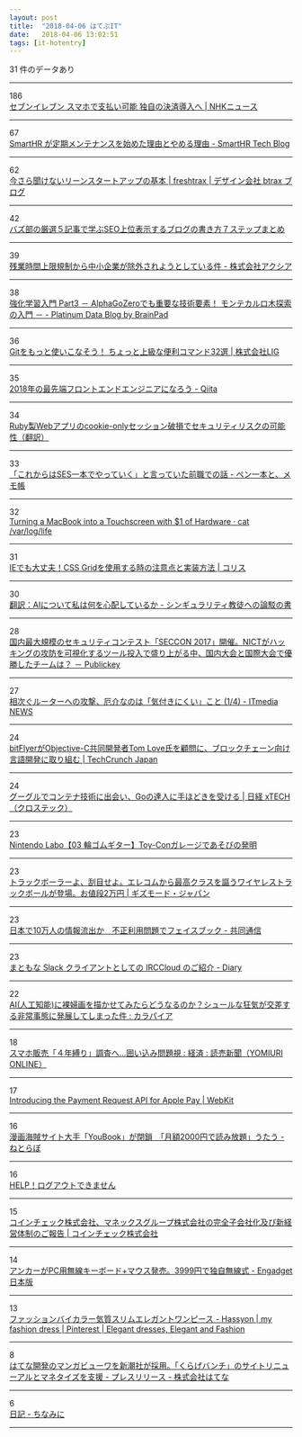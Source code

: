 ```yaml
---
layout: post
title:  "2018-04-06 はてぶIT"
date:   2018-04-06 13:02:51
tags: [it-hotentry]
---
```

31 件のデータあり

<hr><div class="row">
<div class="col-1"><span class="badge badge-pill badge-success h2">186</span></div>
<div class="col-11"><a href='https://www3.nhk.or.jp/news/html/20180406/k10011392391000.html' target='_blank'>セブンイレブン スマホで支払い可能 独自の決済導入へ | NHKニュース</a></div>
</div>
<hr>
<div class="row">
<div class="col-1"><span class="badge badge-pill badge-success h2">67</span></div>
<div class="col-11"><a href='http://tech.smarthr.jp/entry/2018/04/06/100000' target='_blank'>SmartHR が定期メンテナンスを始めた理由とやめる理由 - SmartHR Tech Blog</a></div>
</div>
<hr>
<div class="row">
<div class="col-1"><span class="badge badge-pill badge-success h2">62</span></div>
<div class="col-11"><a href='http://blog.btrax.com/jp/2018/04/06/leanstartup_basics/' target='_blank'>今さら聞けないリーンスタートアップの基本 | freshtrax | デザイン会社 btrax ブログ</a></div>
</div>
<hr>
<div class="row">
<div class="col-1"><span class="badge badge-pill badge-success h2">42</span></div>
<div class="col-11"><a href='https://liskul.com/bazubu-24071' target='_blank'>バズ部の厳選５記事で学ぶSEO上位表示するブログの書き方７ステップまとめ</a></div>
</div>
<hr>
<div class="row">
<div class="col-1"><span class="badge badge-pill badge-success h2">39</span></div>
<div class="col-11"><a href='https://axia.co.jp/2018-04-04' target='_blank'>残業時間上限規制から中小企業が除外されようとしている件 - 株式会社アクシア</a></div>
</div>
<hr>
<div class="row">
<div class="col-1"><span class="badge badge-pill badge-success h2">38</span></div>
<div class="col-11"><a href='http://blog.brainpad.co.jp/entry/2018/04/05/163000' target='_blank'>強化学習入門 Part3 － AlphaGoZeroでも重要な技術要素！ モンテカルロ木探索の入門 － - Platinum Data Blog by BrainPad</a></div>
</div>
<hr>
<div class="row">
<div class="col-1"><span class="badge badge-pill badge-success h2">36</span></div>
<div class="col-11"><a href='https://liginc.co.jp/387757' target='_blank'>Gitをもっと使いこなそう！ ちょっと上級な便利コマンド32選 | 株式会社LIG</a></div>
</div>
<hr>
<div class="row">
<div class="col-1"><span class="badge badge-pill badge-success h2">35</span></div>
<div class="col-11"><a href='https://qiita.com/rana_kualu/items/5986ceab8fd4e353de1b' target='_blank'>2018年の最先端フロントエンドエンジニアになろう - Qiita</a></div>
</div>
<hr>
<div class="row">
<div class="col-1"><span class="badge badge-pill badge-success h2">34</span></div>
<div class="col-11"><a href='https://techracho.bpsinc.jp/hachi8833/2018_04_05/53821' target='_blank'>Ruby製Webアプリのcookie-onlyセッション破損でセキュリティリスクの可能性（翻訳）</a></div>
</div>
<hr>
<div class="row">
<div class="col-1"><span class="badge badge-pill badge-success h2">33</span></div>
<div class="col-11"><a href='http://nil-fell.hatenablog.com/entry/2018/04/05/150731' target='_blank'>「これからはSES一本でやっていく」と言っていた前職での話 - ペン一本と、メモ帳</a></div>
</div>
<hr>
<div class="row">
<div class="col-1"><span class="badge badge-pill badge-success h2">32</span></div>
<div class="col-11"><a href='https://www.anishathalye.com/2018/04/03/macbook-touchscreen/' target='_blank'>Turning a MacBook into a Touchscreen with $1 of Hardware · cat /var/log/life</a></div>
</div>
<hr>
<div class="row">
<div class="col-1"><span class="badge badge-pill badge-success h2">31</span></div>
<div class="col-11"><a href='https://coliss.com/articles/build-websites/operation/css/how-to-css-grid-for-ie11.html' target='_blank'>IEでも大丈夫！CSS Gridを使用する時の注意点と実装方法 | コリス</a></div>
</div>
<hr>
<div class="row">
<div class="col-1"><span class="badge badge-pill badge-success h2">30</span></div>
<div class="col-11"><a href='http://skeptics.hatenadiary.jp/entry/2018/04/05/224957' target='_blank'>翻訳：AIについて私は何を心配しているか - シンギュラリティ教徒への論駁の書</a></div>
</div>
<hr>
<div class="row">
<div class="col-1"><span class="badge badge-pill badge-success h2">28</span></div>
<div class="col-11"><a href='http://www.publickey1.jp/blog/18/seccon_2017nict.html' target='_blank'>国内最大規模のセキュリティコンテスト「SECCON 2017」開催。NICTがハッキングの攻防を可視化するツール投入で盛り上がる中、国内大会と国際大会で優勝したチームは？ － Publickey</a></div>
</div>
<hr>
<div class="row">
<div class="col-1"><span class="badge badge-pill badge-success h2">27</span></div>
<div class="col-11"><a href='http://www.itmedia.co.jp/news/articles/1804/06/news017.html' target='_blank'>相次ぐルーターへの攻撃、厄介なのは「気付きにくい」こと (1/4) - ITmedia NEWS</a></div>
</div>
<hr>
<div class="row">
<div class="col-1"><span class="badge badge-pill badge-success h2">24</span></div>
<div class="col-11"><a href='https://jp.techcrunch.com/2018/04/06/tomlove-joins-bitflyer/' target='_blank'>bitFlyerがObjective-C共同開発者Tom Love氏を顧問に、ブロックチェーン向け言語開発に取り組む | TechCrunch Japan</a></div>
</div>
<hr>
<div class="row">
<div class="col-1"><span class="badge badge-pill badge-success h2">24</span></div>
<div class="col-11"><a href='http://tech.nikkeibp.co.jp/atcl/nxt/column/18/00240/040400003/' target='_blank'>グーグルでコンテナ技術に出会い、Goの達人に手ほどきを受ける | 日経 xTECH（クロステック）</a></div>
</div>
<hr>
<div class="row">
<div class="col-1"><span class="badge badge-pill badge-success h2">23</span></div>
<div class="col-11"><a href='http://www.youtube.com/watch?v=1eI3ZzErFsQ' target='_blank'>Nintendo Labo【03 輪ゴムギター】Toy-Conガレージであそびの発明</a></div>
</div>
<hr>
<div class="row">
<div class="col-1"><span class="badge badge-pill badge-success h2">23</span></div>
<div class="col-11"><a href='https://www.gizmodo.jp/2018/04/deft-pro-m-dpt1mrbk.html' target='_blank'>トラックボーラーよ、刮目せよ。エレコムから最高クラスを謳うワイヤレストラックボールが登場。お値段2万円 | ギズモード・ジャパン</a></div>
</div>
<hr>
<div class="row">
<div class="col-1"><span class="badge badge-pill badge-success h2">23</span></div>
<div class="col-11"><a href='https://this.kiji.is/354631268211655777' target='_blank'>日本で10万人の情報流出か　不正利用問題でフェイスブック - 共同通信</a></div>
</div>
<hr>
<div class="row">
<div class="col-1"><span class="badge badge-pill badge-success h2">23</span></div>
<div class="col-11"><a href='https://diary.app.ssig33.com/348' target='_blank'>まともな Slack クライアントとしての IRCCloud のご紹介 - Diary</a></div>
</div>
<hr>
<div class="row">
<div class="col-1"><span class="badge badge-pill badge-success h2">22</span></div>
<div class="col-11"><a href='http://karapaia.com/archives/52257695.html' target='_blank'>AI(人工知能)に裸婦画を描かせてみたらどうなるのか？シュールな狂気が交差する非常事態に発展してしまった件 : カラパイア</a></div>
</div>
<hr>
<div class="row">
<div class="col-1"><span class="badge badge-pill badge-success h2">18</span></div>
<div class="col-11"><a href='http://www.yomiuri.co.jp/economy/20180405-OYT1T50108.html' target='_blank'>スマホ販売「４年縛り」調査へ…囲い込み問題視 : 経済 : 読売新聞（YOMIURI ONLINE）</a></div>
</div>
<hr>
<div class="row">
<div class="col-1"><span class="badge badge-pill badge-success h2">17</span></div>
<div class="col-11"><a href='https://webkit.org/blog/8182/introducing-the-payment-request-api-for-apple-pay/' target='_blank'>Introducing the Payment Request API for Apple Pay | WebKit</a></div>
</div>
<hr>
<div class="row">
<div class="col-1"><span class="badge badge-pill badge-success h2">16</span></div>
<div class="col-11"><a href='http://nlab.itmedia.co.jp/nl/articles/1804/05/news109.html' target='_blank'>漫画海賊サイト大手「YouBook」が閉鎖　「月額2000円で読み放題」うたう - ねとらぼ</a></div>
</div>
<hr>
<div class="row">
<div class="col-1"><span class="badge badge-pill badge-success h2">16</span></div>
<div class="col-11"><a href='https://anond.hatelabo.jp/20180406074721' target='_blank'>HELP！ログアウトできません</a></div>
</div>
<hr>
<div class="row">
<div class="col-1"><span class="badge badge-pill badge-success h2">15</span></div>
<div class="col-11"><a href='http://corporate.coincheck.com/2018/04/06/51.html' target='_blank'>コインチェック株式会社、マネックスグループ株式会社の完全子会社化及び新経営体制のご報告 | コインチェック株式会社</a></div>
</div>
<hr>
<div class="row">
<div class="col-1"><span class="badge badge-pill badge-success h2">14</span></div>
<div class="col-11"><a href='https://japanese.engadget.com/2018/04/05/pc-3999/' target='_blank'>アンカーがPC用無線キーボード+マウス発売。3999円で独自無線式 - Engadget 日本版</a></div>
</div>
<hr>
<div class="row">
<div class="col-1"><span class="badge badge-pill badge-success h2">13</span></div>
<div class="col-11"><a href='https://www.pinterest.se/pin/504966176951045821/' target='_blank'>ファッションバイカラー気質スリムエレガントワンピース - Hassyon | my fashion dress | Pinterest | Elegant dresses, Elegant and Fashion</a></div>
</div>
<hr>
<div class="row">
<div class="col-1"><span class="badge badge-pill badge-success h2">8</span></div>
<div class="col-11"><a href='http://hatenacorp.jp/press/release/entry/2018/04/06/120000' target='_blank'>はてな開発のマンガビューワを新潮社が採用。「くらげバンチ」のサイトリニューアルとマネタイズを支援 - プレスリリース - 株式会社はてな</a></div>
</div>
<hr>
<div class="row">
<div class="col-1"><span class="badge badge-pill badge-success h2">6</span></div>
<div class="col-11"><a href='http://blog.nishimu.land/entry/2018/04/05/132340' target='_blank'>日記 - ちなみに</a></div>
</div>
<hr>
